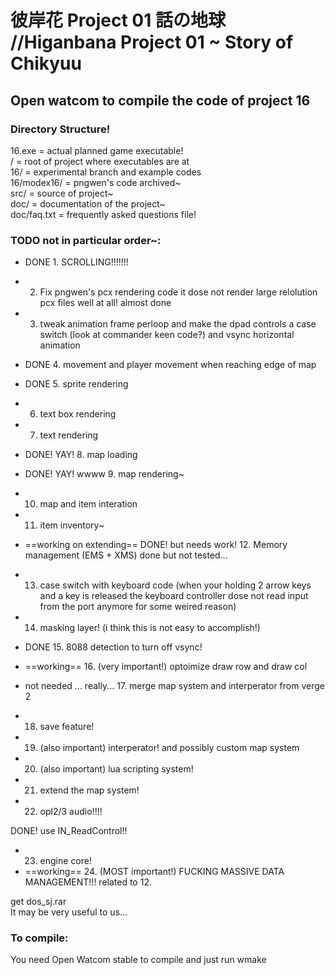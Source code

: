 彼岸花 Project 01 話の地球 //Higanbana Project 01 ~ Story of Chikyuu
==============
Open watcom to compile the code of project 16
--------------

### Directory Structure!

16.exe = actual planned game executable!  
/ = root of project where executables are at  
16/ = experimental branch and example codes  
16/modex16/ = pngwen's code archived~  
src/ = source of project~  
doc/ = documentation of the project~  
doc/faq.txt = frequently asked questions file!  

### TODO not in particular order~:

+ DONE 1. SCROLLING!!!!!!!
+ 2. Fix pngwen's pcx rendering code it dose not render large relolution pcx files well at all! almost done
+ 3. tweak animation frame perloop and make the dpad controls a case switch (look at commander keen code?) and vsync horizontal animation
+ DONE 4. movement and player movement when reaching edge of map
+ DONE 5. sprite rendering
+ 6. text box rendering
+ 7. text rendering
+ DONE! YAY! 8. map loading
+ DONE! YAY! wwww 9. map rendering~
+ 10. map and item interation
+ 11. item inventory~
+ ==working on extending== DONE! but needs work! 12. Memory management (EMS + XMS) done but not tested...  
+ 13. case switch with keyboard code (when your holding 2 arrow keys and a key is released the keyboard controller dose not read input from the port anymore for some weired reason)  
+ 14. masking layer! (i think this is not easy to accomplish!)
+ DONE 15. 8088 detection to turn off vsync!

+ ==working== 16. (very important!) optoimize draw row and draw col

+ not needed ... really... 17. merge map system and interperator from verge 2
+ 18. save feature!
+ 19. (also important) interperator! and possibly custom map system
+ 20. (also important) lua scripting system!
+ 21. extend the map system!
+ 22. opl2/3 audio!!!!

DONE! use IN_ReadControl!!  

+ 23. engine core!
+ ==working== 24. (MOST important!) FUCKING MASSIVE DATA MANAGEMENT!!! related to 12.

get dos_sj.rar  
It may be very useful to us...  


### To compile:

You need Open Watcom stable to compile and just run wmake
